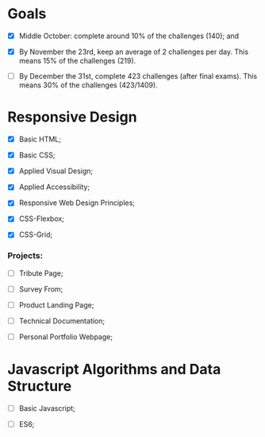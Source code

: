 # Goals

- [x] Middle October: complete around 10% of the challenges (140); and

- [x] By November the 23rd, keep an average of 2 challenges per day. This means 15% of the challenges (219).

- [ ] By December the 31st, complete 423 challenges (after final exams). This means 30% of the challenges (423/1409).

# Responsive Design

- [x] Basic HTML;

- [x] Basic CSS;

- [x] Applied Visual Design;

- [x] Applied Accessibility;

- [x] Responsive Web Design Principles;

- [x] CSS-Flexbox;

- [x] CSS-Grid;

### Projects:

- [ ] Tribute Page; 
- [ ] Survey From;
- [ ] Product Landing Page;
- [ ] Technical Documentation;
- [ ] Personal Portfolio Webpage;


# Javascript Algorithms and Data Structure

- [ ] Basic Javascript;

- [ ] ES6;
